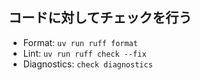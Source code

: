 ## コードに対してチェックを行う

- Format: `uv run ruff format`
- Lint: `uv run ruff check --fix`
- Diagnostics: `check diagnostics`
